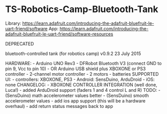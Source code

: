 # TS-Robotics-Camp-Bluetooth-Tank

Library: https://learn.adafruit.com/introducing-the-adafruit-bluefruit-le-uart-friend/software
App:     https://learn.adafruit.com/introducing-the-adafruit-bluefruit-le-uart-friend/software-resources

DEPRECATED

bluetooth-controlled tank (for robotics camp)
v0.9.2
23 July 2015

HARDWARE:
    - Arduino UNO Rev3
    - DFRobot Bluetooth V3 (connect GND to pin 9, Vcc to pin 10)
    - OR Arduino USB shield plus XBOXONE or PS3 controller
    - 2-channel motor controller
    - 2 motors
    - batteries
SUPPORTED UI:
    - controllers: XBOXONE, PS3
    - Android: SensDuino, ArduDroid
    - iOS: none
CHANGELOG:
    - XBOXONE CONTROLLER INTEGRATION (well done, Luca!)
    - added ArduDroid support (faders 1 and 4 control L and R)
TODO:
    - (SensDuino) math accelerometer values better
    - (SensDuino) smooth accelerometer values
    - add ios app support (this will be a hardware overhaul)
    - add return status messages back to app
